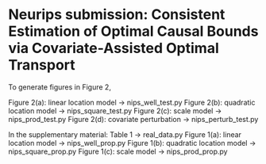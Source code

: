 # Neurips submission: Consistent Estimation of Optimal Causal Bounds via Covariate-Assisted Optimal TransportTo generate figures in Figure 2,Figure 2(a): linear location model -> nips_well_test.pyFigure 2(b): quadratic location model -> nips_square_test.pyFigure 2(c): scale model -> nips_prod_test.pyFigure 2(d): covariate perturbation -> nips_perturb_test.pyIn the supplementary material:Table 1  -> real_data.pyFigure 1(a): linear location model -> nips_well_prop.pyFigure 1(b): quadratic location model -> nips_square_prop.pyFigure 1(c): scale model -> nips_prod_prop.py